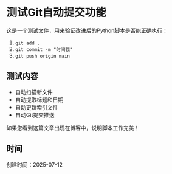 # 测试Git自动提交功能

这是一个测试文件，用来验证改进后的Python脚本是否能正确执行：

1. `git add .`
2. `git commit -m "时间戳"`  
3. `git push origin main`

## 测试内容

- 自动扫描新文件
- 自动提取标题和日期
- 自动更新索引文件
- 自动Git提交推送

如果您看到这篇文章出现在博客中，说明脚本工作完美！

## 时间

创建时间：2025-07-12
